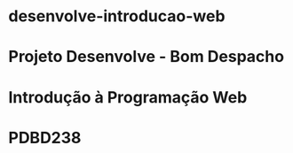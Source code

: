# desenvolve-introducao-web
# Projeto Desenvolve - Bom Despacho
# Introdução à Programação Web
# PDBD238
